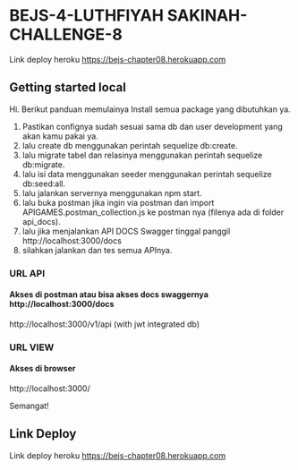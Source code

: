 # BEJS-4-LUTHFIYAH SAKINAH-CHALLENGE-8
Link deploy heroku https://bejs-chapter08.herokuapp.com

## Getting started local

Hi. Berikut panduan memulainya
Install semua package yang dibutuhkan ya.
1. Pastikan confignya sudah sesuai sama db dan user development yang akan kamu pakai ya.
2. lalu create db menggunakan perintah sequelize db:create.
3. lalu migrate tabel dan relasinya menggunakan perintah sequelize db:migrate.
4. lalu isi data menggunakan seeder menggunakan perintah sequelize db:seed:all.
5. lalu jalankan servernya menggunakan npm start.
6. lalu buka postman jika ingin via postman dan import APIGAMES.postman_collection.js ke postman nya (filenya ada di folder api_docs).
7. lalu jika menjalankan API DOCS Swagger tinggal panggil http://localhost:3000/docs
8. silahkan jalankan dan tes semua APInya.

### URL API 
#### Akses di postman atau bisa akses docs swaggernya http://localhost:3000/docs
http://localhost:3000/v1/api (with jwt integrated db) 

### URL VIEW
#### Akses di browser 
http://localhost:3000/

Semangat!

## Link Deploy
Link deploy heroku https://bejs-chapter08.herokuapp.com
